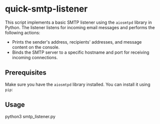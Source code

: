 # quick-smtp-listener

This script implements a basic SMTP listener using the `aiosmtpd` library in Python. The listener listens for incoming email messages and performs the following actions:

- Prints the sender's address, recipients' addresses, and message content on the console.
- Binds the SMTP server to a specific hostname and port for receiving incoming connections.

## Prerequisites

Make sure you have the `aiosmtpd` library installed. You can install it using `pip`:


## Usage

python3 smtp_listener.py

